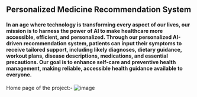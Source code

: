 <h2>Personalized Medicine Recommendation System</h2>
<h4>
In an age where technology is transforming every aspect of our lives, our mission is to harness the power of AI to make healthcare more accessible, efficient, and personalized. Through our personalized AI-driven recommendation system, patients can input their symptoms to receive tailored support, including likely diagnoses, dietary guidance, workout plans, disease descriptions, medications, and essential precautions. Our goal is to enhance self-care and preventive health management, making reliable, accessible health guidance available to everyone.</h4>

Home page of the project:-
![image](https://github.com/user-attachments/assets/60ad714d-d1bb-4f7d-a90e-05360ff68a2f)


